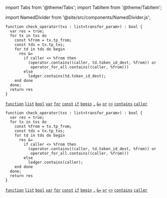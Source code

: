 import Tabs from '@theme/Tabs';
import TabItem from '@theme/TabItem';

import NamedDivider from '@site/src/components/NamedDivider.js';

<NamedDivider title="Code" width="1.5"/>

<Tabs defaultValue="NFT" >

<TabItem value="NFT">

```archetype
function check_operator(txs : list<transfer_param>) : bool {
  var res = true;
  for tx in txs do
    const %from = tx.tp_from;
    const tds = tx.tp_txs;
    for td in tds do begin
      res &=
        if caller <> %from then
          (operator.contains((caller, td.token_id_dest, %from)) or
           operator_for_all.contains((caller, %from)))
        else
          ledger.contains(td.token_id_dest);
    end done
  done;
  return res
}
```
[`function`](/docs/reference/declarations/function) [`list`](/docs/reference/types#list<T>) [`bool`](/docs/reference/types#bool) [`var`](/docs/reference/instructions/localvariable#var) [`for`](/docs/reference/instructions/control#for) [`const`](/docs/reference/instructions/localvariable#const) [`if`](/docs/reference/instructions/control#if) [`begin`](/docs/reference/instructions/sequence)  [`.`](/docs/reference/expressions/operators/access#ab-1) [`&=`](/docs/reference/instructions/assignment#a--b-4) [`or`](/docs/reference/expressions/operators/arithmetic#a-or-b) [`<>`](/docs/reference/expressions/operators/arithmetic#a--b-8) [`contains`](/docs/reference/expressions/asset#acontainsk--asset_keya) [`caller`](/docs/reference/expressions/constants#caller)

</TabItem>

<TabItem value="Fungible">

```archetype
function check_operator(txs : list<transfer_param>) : bool {
  var res = true;
  for tx in txs do
    const %from = tx.tp_from;
    const tds = tx.tp_txs;
    for td in tds do begin
      res &=
        if caller <> %from then
          (operator.contains((caller, td.token_id_dest, %from)) or
           operator_for_all.contains((caller, %from)))
        else
          ledger.contains(caller);
    end done
  done;
  return res
}
```
[`function`](/docs/reference/declarations/function) [`list`](/docs/reference/types#list<T>) [`bool`](/docs/reference/types#bool) [`var`](/docs/reference/instructions/localvariable#var) [`for`](/docs/reference/instructions/control#for) [`const`](/docs/reference/instructions/localvariable#const) [`if`](/docs/reference/instructions/control#if) [`begin`](/docs/reference/instructions/sequence)  [`.`](/docs/reference/expressions/operators/access#ab-1) [`&=`](/docs/reference/instructions/assignment#a--b-4) [`or`](/docs/reference/expressions/operators/arithmetic#a-or-b) [`<>`](/docs/reference/expressions/operators/arithmetic#a--b-8) [`contains`](/docs/reference/expressions/asset#acontainsk--asset_keya) [`caller`](/docs/reference/expressions/constants#caller)


</TabItem>
</Tabs>